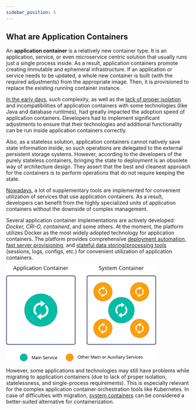 ```yaml
---
sidebar_position: 5
---
```


## What are Application Containers

An **application container** is a relatively new container type. It is an application, service, or even microservice centric solution that usually runs just a single process inside. As a result, application containers promote creating immutable and ephemeral infrastructure. If an application or service needs to be updated, a whole new container is built (with the required adjustments) from the appropriate image. Then, it is provisioned to replace the existing running container instance.

<u>In the early days</u>, such complexity, as well as the <a href="/">lack of proper isolation</a> and incompatibilities of application containers with some technologies (like Java and database runtimes), had greatly impacted the adoption speed of application containers. Developers had to implement significant adjustments to ensure that their technologies and additional functionality can be run inside application containers correctly.

Also, as a stateless solution, application containers cannot natively save state information inside, so such operations are delegated to the external persistent storage systems. However, according to the developers of the purely stateless containers, bringing the state to deployment is an obsolete way of architecture design. They assert that the best and cleanest approach for the containers is to perform operations that do not require keeping the state.

<u>Nowadays</u>, a lot of supplementary tools are implemented for convenient utilization of services that use application containers. As a result, developers can benefit from the highly specialized units of application containers without the downside of complex management.

Several application container implementations are actively developed: _Docker, CRI-O, containerd_, and some others. At the moment, the platform utilizes Docker as the most widely adopted technology for application containers. The platform provides comprehensive [deployment automation](https://cloudmydc.com/), [fast server provisioning](https://cloudmydc.com/), and [stateful data storing/processing tools](https://cloudmydc.com/) (sessions, logs, configs, etc.) for convenient utilization of application containers.

<div style={{
    display:'flex',
    justifyContent: 'center',
    margin: '0 0 1rem 0'
}}>

![Locale Dropdown](./img/ApplicationContainer/services-in-application-and-system-containers.png)

</div>

However, some applications and technologies may still have problems while migrating to application containers (due to lack of proper isolation, statelessness, and single-process requirements). This is especially relevant for the complex application container orchestration tools like Kubernetes. In case of difficulties with migration, [system containers](https://cloudmydc.com/) can be considered a better-suited alternative for containerization.
